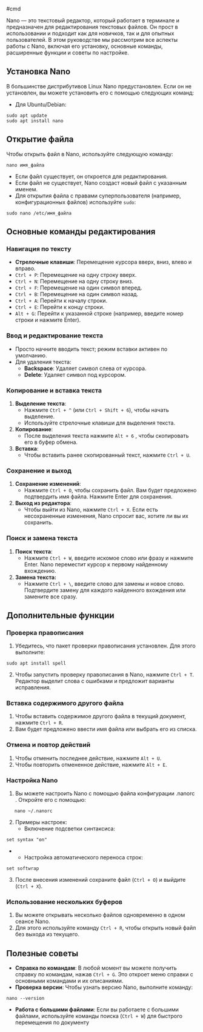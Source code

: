 #cmd 

Nano — это текстовый редактор, который работает в терминале и предназначен для редактирования текстовых файлов. Он прост в использовании и подходит как для новичков, так и для опытных пользователей. В этом руководстве мы рассмотрим все аспекты работы с Nano, включая его установку, основные команды, расширенные функции и советы по настройке. 

## Установка Nano 

В большинстве дистрибутивов Linux Nano предустановлен. Если он не установлен, вы можете установить его с помощью следующих команд: 

- Для Ubuntu/Debian:


```
sudo apt update 
sudo apt install nano
```
## Открытие файла 

Чтобы открыть файл в Nano, используйте следующую команду: 

```
nano имя_файла
```

- Если файл существует, он откроется для редактирования. 
- Если файл не существует, Nano создаст новый файл с указанным именем. 
- Для открытия файла с правами суперпользователя (например, конфигурационных файлов) используйте `sudo`:

```
sudo nano /etc/имя_файла
```
## Основные команды редактирования 

### Навигация по тексту 

- **Стрелочные клавиши**: Перемещение курсора вверх, вниз, влево и вправо. 
- `Ctrl + P`: Перемещение на одну строку вверх. 
- `Ctrl + N`: Перемещение на одну строку вниз. 
- `Ctrl + F`: Перемещение на один символ вперед. 
- `Ctrl + B`: Перемещение на один символ назад. 
- `Ctrl + A`: Перейти к началу строки. 
- `Ctrl + E`: Перейти к концу строки. 
- `Alt + G`: Перейти к указанной строке (например, введите номер строки и нажмите Enter).

### Ввод и редактирование текста 

- Просто начните вводить текст; режим вставки активен по умолчанию. 
- Для удаления текста: 
	- **Backspace**: Удаляет символ слева от курсора. 
	- **Delete**: Удаляет символ под курсором.

### Копирование и вставка текста

1. **Выделение текста**: 
	- Нажмите `Ctrl + ^` (или `Ctrl + Shift + 6`), чтобы начать выделение.
	- Используйте стрелочные клавиши для выделения текста. 
2. **Копирование**: 
	- После выделения текста нажмите `Alt + 6` , чтобы скопировать его в буфер обмена. 
3. **Вставка**: 
	- Чтобы вставить ранее скопированный текст, нажмите `Ctrl + U`.

### Сохранение и выход

1. **Сохранение изменений**: 
	- Нажмите `Ctrl + O`, чтобы сохранить файл. Вам будет предложено подтвердить имя файла. Нажмите Enter для сохранения. 
2. **Выход из редактора**: 
	- Чтобы выйти из Nano, нажмите `Ctrl + X`. Если есть несохраненные изменения, Nano спросит вас, хотите ли вы их сохранить.

### Поиск и замена текста

1. **Поиск текста**: 
	- Нажмите `Ctrl + W`, введите искомое слово или фразу и нажмите Enter. Nano переместит курсор к первому найденному вхождению. 
2. **Замена текста:**
	- Нажмите `Ctrl + \`, введите слово для замены и новое слово. Подтвердите замену для каждого найденного вхождения или замените все сразу.

## Дополнительные функции

### Проверка правописания

1. Убедитесь, что пакет проверки правописания установлен. Для этого выполните:

```
sudo apt install spell
``` 

2. Чтобы запустить проверку правописания в Nano, нажмите `Ctrl + T`. Редактор выделит слова с ошибками и предложит варианты исправления. 
### Вставка содержимого другого файла

1. Чтобы вставить содержимое другого файла в текущий документ, нажмите `Ctrl + R`. 
2. Вам будет предложено ввести имя файла или выбрать его из списка. 

### Отмена и повтор действий

1. Чтобы отменить последнее действие, нажмите `Alt + U`. 
2. Чтобы повторить отмененное действие, нажмите `Alt + E`. 

### Настройка Nano

   1. Вы можете настроить Nano с помощью файла конфигурации .nanorc . Откройте его с помощью: 
   
```
   nano ~/.nanorc
``` 

2. Примеры настроек: 
	- Включение подсветки синтаксиса: 
	
```
set syntax "on"
```
- 
	- Настройка автоматического переноса строк:
```
set softwrap
```

3. После внесения изменений сохраните файл (`Ctrl + O`) и выйдите (`Ctrl + X`). 

### Использование нескольких буферов 

1. Вы можете открывать несколько файлов одновременно в одном сеансе Nano. 
2. Для этого используйте команду `Ctrl + R`, чтобы открыть новый файл без выхода из текущего. 

## Полезные советы

- **Справка по командам**: В любой момент вы можете получить справку по командам, нажав `Ctrl + G`. Это откроет меню справки с основными командами и их описаниями. 
- **Проверка версии**: Чтобы узнать версию Nano, выполните команду: 

```
nano --version 
```

- **Работа с большими файлами**: Если вы работаете с большими файлами, используйте команды поиска (`Ctrl + W`) для быстрого перемещения по документу